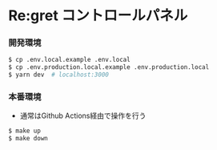 # Re:gret コントロールパネル

### 開発環境

```bash
$ cp .env.local.example .env.local
$ cp .env.production.local.example .env.production.local
$ yarn dev  # localhost:3000
```

### 本番環境

- 通常はGithub Actions経由で操作を行う

```bash
$ make up
$ make down
```
